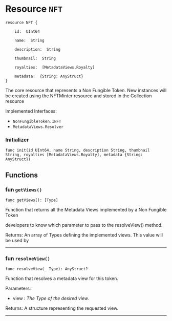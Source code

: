 # Resource `NFT`

```cadence
resource NFT {

    id:  UInt64

    name:  String

    description:  String

    thumbnail:  String

    royalties:  [MetadataViews.Royalty]

    metadata:  {String: AnyStruct}
}
```

The core resource that represents a Non Fungible Token.
New instances will be created using the NFTMinter resource
and stored in the Collection resource

Implemented Interfaces:
  - `NonFungibleToken.INFT`
  - `MetadataViews.Resolver`


### Initializer

```cadence
func init(id UInt64, name String, description String, thumbnail String, royalties [MetadataViews.Royalty], metadata {String: AnyStruct})
```


## Functions

### fun `getViews()`

```cadence
func getViews(): [Type]
```
Function that returns all the Metadata Views implemented by a Non Fungible Token

developers to know which parameter to pass to the resolveView() method.

Returns: An array of Types defining the implemented views. This value will be used by

---

### fun `resolveView()`

```cadence
func resolveView(_ Type): AnyStruct?
```
Function that resolves a metadata view for this token.

Parameters:
  - view : _The Type of the desired view._

Returns: A structure representing the requested view.

---
